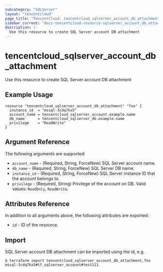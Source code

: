 ```yaml
---
subcategory: "SQLServer"
layout: "tencentcloud"
page_title: "TencentCloud: tencentcloud_sqlserver_account_db_attachment"
sidebar_current: "docs-tencentcloud-resource-sqlserver_account_db_attachment"
description: |-
  Use this resource to create SQL Server account DB attachment
---
```


# tencentcloud_sqlserver_account_db_attachment

Use this resource to create SQL Server account DB attachment

## Example Usage

```hcl
resource "tencentcloud_sqlserver_account_db_attachment" "foo" {
  instance_id  = "mssql-3cdq7kx5"
  account_name = tencentcloud_sqlserver_account.example.name
  db_name      = tencentcloud_sqlserver_db.example.name
  privilege    = "ReadWrite"
}
```

## Argument Reference

The following arguments are supported:

* `account_name` - (Required, String, ForceNew) SQL Server account name.
* `db_name` - (Required, String, ForceNew) SQL Server DB name.
* `instance_id` - (Required, String, ForceNew) SQL Server instance ID that the account belongs to.
* `privilege` - (Required, String) Privilege of the account on DB. Valid values: `ReadOnly`, `ReadWrite`.

## Attributes Reference

In addition to all arguments above, the following attributes are exported:

* `id` - ID of the resource.



## Import

SQL Server account DB attachment can be imported using the id, e.g.

```
$ terraform import tencentcloud_sqlserver_account_db_attachment.foo mssql-3cdq7kx5#tf_sqlserver_account#test111
```

